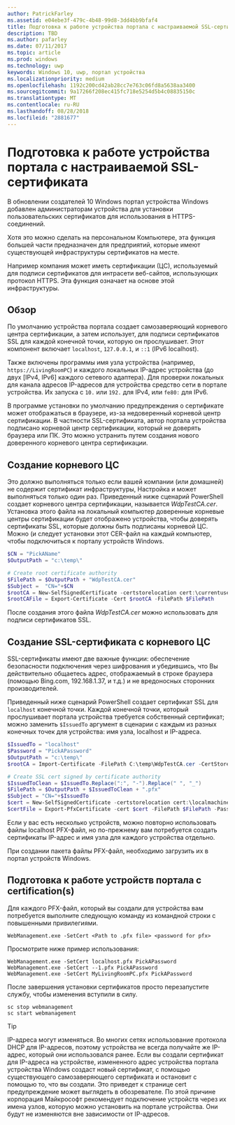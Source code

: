 ```yaml
---
author: PatrickFarley
ms.assetid: e04ebe3f-479c-4b48-99d8-3dd4bb9bfaf4
title: Подготовка к работе устройства портала с настраиваемой SSL-сертификата
description: TBD
ms.author: pafarley
ms.date: 07/11/2017
ms.topic: article
ms.prod: windows
ms.technology: uwp
keywords: Windows 10, uwp, портал устройства
ms.localizationpriority: medium
ms.openlocfilehash: 1192c200cd42ab28cc7e763c06fd8a5638aa3400
ms.sourcegitcommit: 9a17266f208ec415fc718e5254d5b4c08835150c
ms.translationtype: MT
ms.contentlocale: ru-RU
ms.lasthandoff: 08/28/2018
ms.locfileid: "2881677"
---
```

# <a name="provision-device-portal-with-a-custom-ssl-certificate"></a>Подготовка к работе устройства портала с настраиваемой SSL-сертификата
В обновлении создателей 10 Windows портал устройства Windows добавлен администраторам устройства для установки пользовательских сертификатов для использования в HTTPS-соединений. 

Хотя это можно сделать на персональном Компьютере, эта функция большей части предназначен для предприятий, которые имеют существующей инфраструктуры сертификатов на месте.  

Например компания может иметь сертификации (ЦС), используемый для подписи сертификатов для интрасети веб-сайтов, использующих протокол HTTPS. Эта функция означает на основе этой инфраструктуры. 

## <a name="overview"></a>Обзор
По умолчанию устройства портала создает самозаверяющий корневого центра сертификации, а затем использует, для подписи сертификатов SSL для каждой конечной точки, которую он прослушивает. Этот компонент включает `localhost`, `127.0.0.1`, и `::1` (IPv6 localhost).

Также включены программы имя узла устройства (например, `https://LivingRoomPC`) и каждого локальных IP-адрес устройства (до двух [IPv4, IPv6] каждого сетевого адаптера). Для проверки локальных для канала адресов IP-адресов для устройства средство сети в портале устройства. Их запуска с `10.` или `192.` для IPv4, или `fe80:` для IPv6. 

В программе установки по умолчанию предупреждения о сертификате может отображаться в браузере, из-за недоверенный корневой центр сертификации. В частности SSL-сертификата, автор портала устройства подписано корневой центр сертификации, который не доверять браузера или ПК. Это можно устранить путем создания нового доверенного корневого центра сертификации.

## <a name="create-a-root-ca"></a>Создание корневого ЦС

Это должно выполняться только если вашей компании (или домашней) не содержит сертификат инфраструктуры, Настройка и может выполняться только один раз. Приведенный ниже сценарий PowerShell создает корневого центра сертификации, называется _WdpTestCA.cer_. Установка этого файла на локальный компьютер доверенные корневые центры сертификации будет отображено устройства, чтобы доверять сертификаты SSL, которые должны быть подписаны корневой ЦС. Можно (и следует установки этот CER-файл на каждый компьютер, чтобы подключиться к порталу устройств Windows.  

```PowerShell
$CN = "PickAName"
$OutputPath = "c:\temp\"

# Create root certificate authority
$FilePath = $OutputPath + "WdpTestCA.cer"
$Subject =  "CN="+$CN
$rootCA = New-SelfSignedCertificate -certstorelocation cert:\currentuser\my -Subject $Subject -HashAlgorithm "SHA512" -KeyUsage CertSign,CRLSign
$rootCAFile = Export-Certificate -Cert $rootCA -FilePath $FilePath
```

После создания этого файла _WdpTestCA.cer_ можно использовать для подписи сертификатов SSL. 

## <a name="create-an-ssl-certificate-with-the-root-ca"></a>Создание SSL-сертификата с корневого ЦС

SSL-сертификаты имеют две важные функции: обеспечение безопасности подключения через шифрования и убедившись, что Вы действительно общаетесь адрес, отображаемый в строке браузера (помощью Bing.com, 192.168.1.37, и т.д.) и не вредоносных сторонних производителей.

Приведенный ниже сценарий PowerShell создает сертификат SSL для `localhost` конечной точки. Каждой конечной точки, который прослушивает портала устройства требуется собственный сертификат; можно заменить `$IssuedTo` аргумент в сценарии с каждым из разных конечных точек для устройства: имя узла, localhost и IP-адреса.

```PowerShell
$IssuedTo = "localhost"
$Password = "PickAPassword"
$OutputPath = "c:\temp\"
$rootCA = Import-Certificate -FilePath C:\temp\WdpTestCA.cer -CertStoreLocation Cert:\CurrentUser\My\

# Create SSL cert signed by certificate authority
$IssuedToClean = $IssuedTo.Replace(":", "-").Replace(" ", "_")
$FilePath = $OutputPath + $IssuedToClean + ".pfx"
$Subject = "CN="+$IssuedTo
$cert = New-SelfSignedCertificate -certstorelocation cert:\localmachine\my -Subject $Subject -DnsName $IssuedTo -Signer $rootCA -HashAlgorithm "SHA512"
$certFile = Export-PfxCertificate -cert $cert -FilePath $FilePath -Password (ConvertTo-SecureString -String $Password -Force -AsPlainText)
```

Если у вас есть несколько устройств, можно повторно использовать файлы localhost PFX-файл, но по-прежнему вам потребуется создать сертификаты IP-адрес и имя узла для каждого устройства отдельно.

При создании пакета файлы PFX-файл, необходимо загрузить их в портал устройств Windows. 

## <a name="provision-device-portal-with-the-certifications"></a>Подготовка к работе устройств портала с certification(s)

Для каждого PFX-файл, который вы создали для устройства вам потребуется выполните следующую команду из командной строки с повышенными привилегиями.

```
WebManagement.exe -SetCert <Path to .pfx file> <password for pfx> 
```

Просмотрите ниже пример использования:
```
WebManagement.exe -SetCert localhost.pfx PickAPassword
WebManagement.exe -SetCert --1.pfx PickAPassword
WebManagement.exe -SetCert MyLivingRoomPC.pfx PickAPassword
```

После завершения установки сертификатов просто перезапустите службу, чтобы изменения вступили в силу.

```
sc stop webmanagement
sc start webmanagement
```

> [!TIP]
> IP-адреса могут изменяться.
Во многих сетях использование протокола DHCP для IP-адресов, поэтому устройства не всегда получайте же IP-адрес, который они использовался ранее. Если вы создали сертификат для IP-адреса на устройстве, измененного адрес устройства портала устройства Windows создаст новый сертификат, с помощью существующего самозаверяющего сертификата и остановит с помощью то, что вы создали. Это приведет к странице cert предупреждение может выглядеть в обозревателе. По этой причине корпорация Майкрософт рекомендует подключение устройств через их имена узлов, которую можно установить на портале устройства. Они будут не изменяются вне зависимости от IP-адресов.
